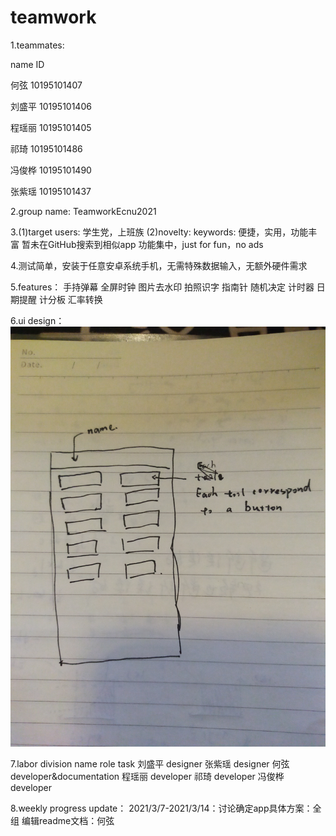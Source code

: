 # teamwork

1.teammates:

  name      ID
  
  何弦      10195101407
  
  刘盛平    10195101406
  
  程瑶丽    10195101405
  
  祁琦      10195101486
  
  冯俊桦    10195101490
  
  张紫瑶    10195101437

2.group name: TeamworkEcnu2021

3.(1)target users: 学生党，上班族
  (2)novelty:
    keywords: 便捷，实用，功能丰富
    暂未在GitHub搜索到相似app
    功能集中，just for fun，no ads

4.测试简单，安装于任意安卓系统手机，无需特殊数据输入，无额外硬件需求

5.features：
    手持弹幕
    全屏时钟
    图片去水印
    拍照识字
    指南针
    随机决定
    计时器
    日期提醒
    计分板
    汇率转换

6.ui design：![Image text](https://github.com/TeamworkEcnu2021/teamwork/blob/main/img-folder/ui.jpg)

7.labor division
    name       role                        task
    刘盛平     designer
    张紫瑶     designer
    何弦       developer&documentation
    程瑶丽     developer
    祁琦       developer
    冯俊桦     developer
    
8.weekly progress update：
2021/3/7-2021/3/14：讨论确定app具体方案：全组
                    编辑readme文档：何弦

